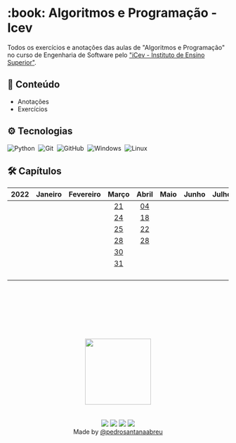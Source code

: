 <h1 align="left">:book: Algoritmos e Programação - Icev</h1>

Todos os exercícios e anotações das aulas de "Algoritmos e Programação" no curso de Engenharia de Software pelo ["iCev - Instituto de Ensino Superior"](https://www.somosicev.com/).
## 📕 Conteúdo
- Anotações
- Exercícios

## :gear: Tecnologias
![Python](https://img.shields.io/badge/Python-3776AB?style=for-the-badge&logo=python&logoColor=white)&nbsp;
![Git](https://img.shields.io/badge/Git-E34F26?style=for-the-badge&logo=git&logoColor=white)&nbsp;
![GitHub](https://img.shields.io/badge/GitHub-100000?style=for-the-badge&logo=github&logoColor=white)&nbsp;
![Windows](https://img.shields.io/badge/Windows-017AD7?style=for-the-badge&logo=windows&logoColor=white)&nbsp;
![Linux](	https://img.shields.io/badge/Linux-E34F26?style=for-the-badge&logo=linux&logoColor=black)&nbsp;

## 🛠 Capítulos

| 2022 | Janeiro | Fevereiro | Março | Abril | Maio | Junho | Julho | Agosto | Setembro | Outubro | Novembro | Dezembro |
|------|:-------:|:---------:|:-----:|:-----:|:----:|:-----:|:-----:|:------:|:--------:|:-------:|:--------:|:--------:|
|      |         |           |   [21](https://rebrand.ly/ul2hf22)    |   [04](https://rebrand.ly/zqnwkh2)    |      |       |       |        |          |         |          |          |
|      |         |           |   [24](https://rebrand.ly/hbuytvt)    |   [18](https://rebrand.ly/b67dxtg)   |      |       |       |        |          |         |          |          |
|      |         |           |   [25](https://rebrand.ly/4feuea5)    |   [22](https://rebrand.ly/2nowbnf)    |      |       |       |        |          |         |          |          |
|      |         |           |   [28](https://rebrand.ly/vbo4a71)   |    [28](https://rebrand.ly/kz36r0k)   |      |       |       |        |          |         |          |          |
|      |         |           |   [30](https://rebrand.ly/4d30ce)   |       |      |       |       |        |          |         |          |          |
|      |         |           |   [31](https://rebrand.ly/61seo2x)   |       |      |       |       |        |          |         |          |          |
|      |         |           |       |       |      |       |       |        |          |         |          |          |
|      |         |           |       |       |      |       |       |        |          |         |          |          |
|      |         |           |       |       |      |       |       |        |          |         |          |          |
|      |         |           |       |       |      |       |       |        |          |         |          |          |

<br><br>
<br><br>
<br><br>
<div align=center>
  <a href="https://www.somosicev.com">
  <img src="https://www.somosicev.com/wp-content/themes/iCEV-1.0/images/logo.png" width="150em ">
</a>
</div>
<br></br>
<div align=center>
  <a href="https://instagram.com/pedrosantanaabreu" target="_blank"><img src="https://img.shields.io/badge/-Instagram-%23E4405F?style=for-the-badge&logo=instagram&logoColor=white" target="_blank"></a>
  <a href = "mailto:pedro.santana-professional@outlook.com"><img src="https://img.shields.io/badge/-Gmail-%23333?style=for-the-badge&logo=gmail&logoColor=white" target="_blank"></a>
  <a href="https://www.linkedin.com/in/pedrosantanaabreu" target="_blank"><img src="https://img.shields.io/badge/-LinkedIn-%230077B5?style=for-the-badge&logo=linkedin&logoColor=white" target="_blank"></a>
     <a href="https://api.whatsapp.com/send/?phone=5586981618738&text&app_absent=0" target="_blank"><img src="https://img.shields.io/badge/WhatsApp-25D366?style=for-the-badge&logo=whatsapp&logoColor=white" target="_blank"></a> 
</div>
<div align=center>Made by <a href="https://linktr.ee/pedrosantanaabreu" target="_blank">@pedrosantanaabreu</a></div>
